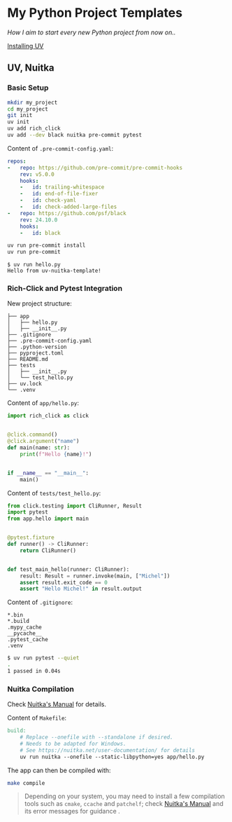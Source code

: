 # My Python Project Templates

*How I aim to start every new Python project from now on..*

[Installing UV](https://docs.astral.sh/uv/getting-started/installation/)

## UV, Nuitka

### Basic Setup

```sh
mkdir my_project
cd my_project
git init
uv init
uv add rich_click
uv add --dev black nuitka pre-commit pytest
```

Content of `.pre-commit-config.yaml`:

```yaml
repos:
-   repo: https://github.com/pre-commit/pre-commit-hooks
    rev: v5.0.0
    hooks:
    -   id: trailing-whitespace
    -   id: end-of-file-fixer
    -   id: check-yaml
    -   id: check-added-large-files
-   repo: https://github.com/psf/black
    rev: 24.10.0
    hooks:
    -   id: black
```

```sh
uv run pre-commit install
uv run pre-commit
```

```
$ uv run hello.py
Hello from uv-nuitka-template!
```

### Rich-Click and Pytest Integration

New project structure:

```
├── app
│   ├── hello.py
│   ├── __init__.py
├── .gitignore
├── .pre-commit-config.yaml
├── .python-version
├── pyproject.toml
├── README.md
├── tests
│   ├── __init__.py
│   └── test_hello.py
├── uv.lock
└── .venv
```

Content of `app/hello.py`:

```python
import rich_click as click


@click.command()
@click.argument("name")
def main(name: str):
    print(f"Hello {name}!")


if __name__ == "__main__":
    main()
```

Content of `tests/test_hello.py`:

```python
from click.testing import CliRunner, Result
import pytest
from app.hello import main


@pytest.fixture
def runner() -> CliRunner:
    return CliRunner()


def test_main_hello(runner: CliRunner):
    result: Result = runner.invoke(main, ["Michel"])
    assert result.exit_code == 0
    assert "Hello Michel!" in result.output
```

Content of `.gitignore`:

```
*.bin
*.build
.mypy_cache
__pycache__
.pytest_cache
.venv
```

```bash
$ uv run pytest --quiet
.                                                                                                     [100%]
1 passed in 0.04s
```

### Nuitka Compilation

Check [Nuitka's Manual](https://nuitka.net/user-documentation/) for details.

Content of `Makefile`:

```Makefile
build:
	# Replace --onefile with --standalone if desired.
	# Needs to be adapted for Windows.
	# See https://nuitka.net/user-documentation/ for details
	uv run nuitka --onefile --static-libpython=yes app/hello.py
```

The app can then be compiled with:

```bash
make compile
```

>Depending on your system, you may need to install a few compilation tools such as `cmake`, `ccache` and `patchelf`; check [Nuitka's Manual](https://nuitka.net/user-documentation/) and its error messages for guidance .